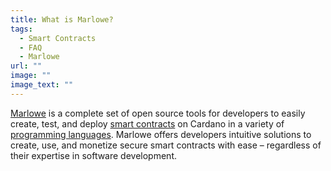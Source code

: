 ```yaml
---
title: What is Marlowe?
tags:
  - Smart Contracts
  - FAQ
  - Marlowe
url: ""
image: ""
image_text: ""
---
```


[Marlowe](https://marlowe.iohk.io/) is a complete set of open source tools for developers to easily create, test, and deploy [smart contracts](https://www.essentialcardano.io/faq/how-are-marlowe-contracts-special) on Cardano in a variety of [programming languages](https://www.essentialcardano.io/faq/what-languages-does-marlowe-support). Marlowe offers developers intuitive solutions to create, use, and monetize secure smart contracts with ease – regardless of their expertise in software development.
